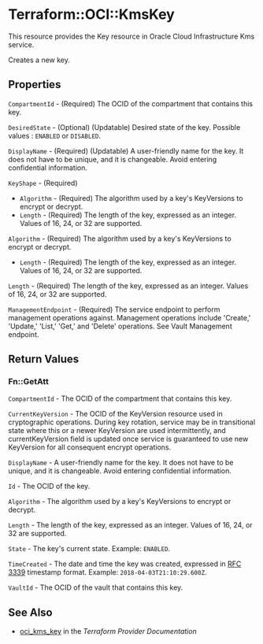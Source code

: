 # Terraform::OCI::KmsKey

This resource provides the Key resource in Oracle Cloud Infrastructure Kms service.

Creates a new key.

## Properties

`CompartmentId` - (Required) The OCID of the compartment that contains this key.

`DesiredState` - (Optional) (Updatable) Desired state of the key. Possible values : `ENABLED` or `DISABLED`.

`DisplayName` - (Required) (Updatable) A user-friendly name for the key. It does not have to be unique, and it is changeable. Avoid entering confidential information.

`KeyShape` - (Required)
* `Algorithm` - (Required) The algorithm used by a key's KeyVersions to encrypt or decrypt.
* `Length` - (Required) The length of the key, expressed as an integer. Values of 16, 24, or 32 are supported.

`Algorithm` - (Required) The algorithm used by a key's KeyVersions to encrypt or decrypt.
* `Length` - (Required) The length of the key, expressed as an integer. Values of 16, 24, or 32 are supported.

`Length` - (Required) The length of the key, expressed as an integer. Values of 16, 24, or 32 are supported.

`ManagementEndpoint` - (Required) The service endpoint to perform management operations against. Management operations include 'Create,' 'Update,' 'List,' 'Get,' and 'Delete' operations. See Vault Management endpoint.


## Return Values

### Fn::GetAtt

`CompartmentId` - The OCID of the compartment that contains this key.

`CurrentKeyVersion` - The OCID of the KeyVersion resource used in cryptographic operations. During key rotation, service may be in transitional state where this or a newer KeyVersion are used intermittently, and currentKeyVersion field is updated once service is guaranteed to use new KeyVersion for all consequent encrypt operations.

`DisplayName` - A user-friendly name for the key. It does not have to be unique, and it is changeable. Avoid entering confidential information.

`Id` - The OCID of the key.

`Algorithm` - The algorithm used by a key's KeyVersions to encrypt or decrypt.

`Length` - The length of the key, expressed as an integer. Values of 16, 24, or 32 are supported.

`State` - The key's current state.  Example: `ENABLED`.

`TimeCreated` - The date and time the key was created, expressed in [RFC 3339](https://tools.ietf.org/html/rfc3339) timestamp format.  Example: `2018-04-03T21:10:29.600Z`.

`VaultId` - The OCID of the vault that contains this key.

## See Also

* [oci_kms_key](https://www.terraform.io/docs/providers/oci/r/kms_key.html) in the _Terraform Provider Documentation_